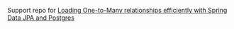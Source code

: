 Support repo for [Loading One-to-Many relationships efficiently with Spring Data JPA and Postgres](https://dev.to/mcadariu/loading-one-to-many-relationships-efficiently-with-spring-data-jpa-and-postgres-1ik9)

